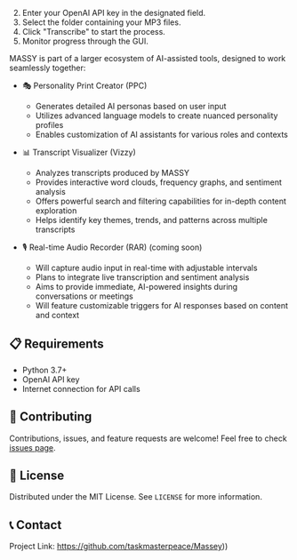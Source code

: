2. Enter your OpenAI API key in the designated field.
3. Select the folder containing your MP3 files.
4. Click "Transcribe" to start the process.
5. Monitor progress through the GUI.

MASSY is part of a larger ecosystem of AI-assisted tools, designed to work seamlessly together:

- 🎭 Personality Print Creator (PPC)
  - Generates detailed AI personas based on user input
  - Utilizes advanced language models to create nuanced personality profiles
  - Enables customization of AI assistants for various roles and contexts

- 📊 Transcript Visualizer (Vizzy)
  - Analyzes transcripts produced by MASSY
  - Provides interactive word clouds, frequency graphs, and sentiment analysis
  - Offers powerful search and filtering capabilities for in-depth content exploration
  - Helps identify key themes, trends, and patterns across multiple transcripts

- 🎙️ Real-time Audio Recorder (RAR) (coming soon)
  - Will capture audio input in real-time with adjustable intervals
  - Plans to integrate live transcription and sentiment analysis
  - Aims to provide immediate, AI-powered insights during conversations or meetings
  - Will feature customizable triggers for AI responses based on content and context


## 📋 Requirements

- Python 3.7+
- OpenAI API key
- Internet connection for API calls

## 🤝 Contributing

Contributions, issues, and feature requests are welcome! Feel free to check [issues page](https://github.com/your-username/massy/issues).

## 📜 License

Distributed under the MIT License. See `LICENSE` for more information.

## 📞 Contact


Project Link:  https://github.com/taskmasterpeace/Massey))

